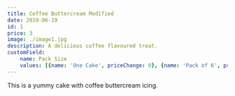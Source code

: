 ```yaml
---
title: Coffee Buttercream Modified
date: 2019-06-19
id: 1
price: 3
image: ./image1.jpg
description: A delicious coffee flavoured treat.
customField:
    name: Pack Size
    values: [{name: 'One Cake', priceChange: 0}, {name: 'Pack of 6', priceChange: 12.00}, {name: 'Pack of 12', priceChange: 25.00}]
---
```


This is a yummy cake with coffee buttercream icing.
